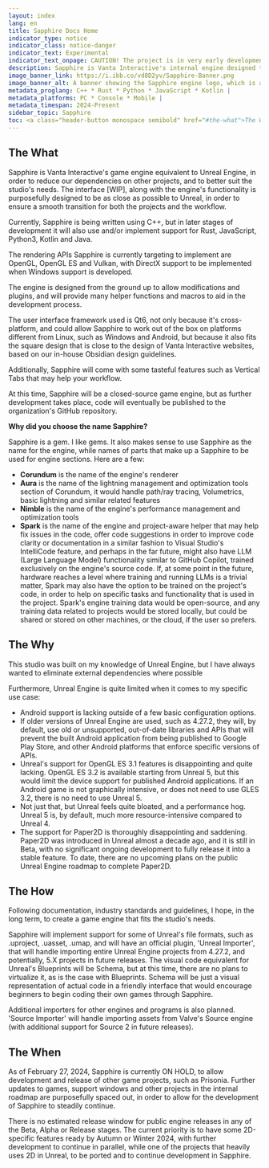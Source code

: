 ```yaml
---
layout: index
lang: en
title: Sapphire Docs Home
indicator_type: notice
indicator_class: notice-danger
indicator_text: Experimental
indicator_text_onpage: CAUTION! The project is in very early development
description: Sapphire is Vanta Interactive's internal engine designed to replace Unreal Engine, as much as possible.
image_banner_link: https://i.ibb.co/vd8D2yv/Sapphire-Banner.png
image_banner_alt: A banner showing the Sapphire engine logo, which is a pink hexagon with rounded corners, thick black borders and a big black letter S in the middle, and some screenshots of the engine, on a dark gray grid background all laid out at a 15 degree angle towards the left.
metadata_proglang: C++ * Rust * Python * JavaScript * Kotlin |
metadata_platforms: PC * Console * Mobile |
metadata_timespan: 2024-Present
sidebar_topic: Sapphire
toc: <a class="header-button monospace semibold" href="#the-what">The What</a><br><a class="header-button monospace semibold" href="#the-why">The Why</a><br><a class="header-button monospace semibold" href="#the-how">The How</a><br><a class="header-button monospace semibold" href="#the-when">The When</a>
---
```


## The What
Sapphire is Vanta Interactive's game engine equivalent to Unreal Engine, in order to reduce our dependencies on other projects, and to better suit the studio's needs. The interface [WIP], along with the engine's functionality is purposefully designed to be as close as possible to Unreal, in order to ensure a smooth transition for both the projects and the workflow.

Currently, Sapphire is being written using C++, but in later stages of development it will also use and/or implement support for Rust, JavaScript, Python3, Kotlin and Java.

The rendering APIs Sapphire is currently targeting to implement are OpenGL, OpenGL ES and Vulkan, with DirectX support to be implemented when Windows support is developed.

The engine is designed from the ground up to allow modifications and plugins, and will provide many helper functions and macros to aid in the development process.

The user interface framework used is Qt6, not only because it's cross-platform, and could allow Sapphire to work out of the box on platforms different from Linux, such as Windows and Android, but because it also fits the square design that is close to the design of Vanta Interactive websites, based on our in-house Obsidian design guidelines.

Additionally, Sapphire will come with some tasteful features such as Vertical Tabs that may help your workflow.

At this time, Sapphire will be a closed-source game engine, but as further development takes place, code will eventually be published to the organization's GitHub repository.

**Why did you choose the name Sapphire?**

Sapphire is a gem. I like gems. It also makes sense to use Sapphire as the name for the engine, while names of parts that make up a Sapphire to be used for engine sections. Here are a few:
- **Corundum** is the name of the engine's renderer
- **Aura** is the name of the lightning management and optimization tools section of Corundum, it would handle path/ray tracing, Volumetrics, basic lightning and similar related features
- **Nimble** is the name of the engine's performance management and optimization tools
- **Spark** is the name of the engine and project-aware helper that may help fix issues in the code, offer code suggestions in order to improve code clarity or documentation in a similar fashion to Visual Studio's IntelliCode feature, and perhaps in the far future, might also have LLM (Large Language Model) functionality similar to GitHub Copilot, trained exclusively on the engine's source code. If, at some point in the future, hardware reaches a level where training and running LLMs is a trivial matter, Spark may also have the option to be trained on the project's code, in order to help on specific tasks and functionality that is used in the project. Spark's engine training data would be open-source, and any training data related to projects would be stored locally, but could be shared or stored on other machines, or the cloud, if the user so prefers.

## The Why
This studio was built on my knowledge of Unreal Engine, but I have always wanted to eliminate external dependencies where possible

Furthermore, Unreal Engine is quite limited when it comes to my specific use case:
- Android support is lacking outside of a few basic configuration options.
- If older versions of Unreal Engine are used, such as 4.27.2, they will, by default, use old or unsupported, out-of-date libraries and APIs that will prevent the built Android application from being published to Google Play Store, and other Android platforms that enforce specific versions of APIs.
- Unreal's support for OpenGL ES 3.1 features is disappointing and quite lacking. OpenGL ES 3.2 is available starting from Unreal 5, but this would limit the device support for published Android applications. If an Android game is not graphically intensive, or does not need to use GLES 3.2, there is no need to use Unreal 5.
- Not just that, but Unreal feels quite bloated, and a performance hog. Unreal 5 is, by default, much more resource-intensive compared to Unreal 4.
- The support for Paper2D is thoroughly disappointing and saddening. Paper2D was introduced in Unreal almost a decade ago, and it is still in Beta, with no significant ongoing development to fully release it into a stable feature. To date, there are no upcoming plans on the public Unreal Engine roadmap to complete Paper2D.

## The How
Following documentation, industry standards and guidelines, I hope, in the long term, to create a game engine that fits the studio's needs.

Sapphire will implement support for some of Unreal's file formats, such as .uproject, .uasset, .umap, and will have an official plugin, 'Unreal Importer', that will handle importing entire Unreal Engine projects from 4.27.2, and potentially, 5.X projects in future releases. The visual code equivalent for Unreal's Blueprints will be Schema, but at this time, there are no plans to virtualize it, as is the case with Blueprints. Schema will be just a visual representation of actual code in a friendly interface that would encourage beginners to begin coding their own games through Sapphire.

Additional importers for other engines and programs is also planned. 'Source Importer' will handle importing assets from Valve's Source engine (with additional support for Source 2 in future releases).

## The When
As of February 27, 2024, Sapphire is currently ON HOLD, to allow development and release of other game projects, such as Prisonia. Further updates to games, support windows and other projects in the internal roadmap are purposefully spaced out, in order to allow for the development of Sapphire to steadily continue.

There is no estimated release window for public engine releases in any of the Beta, Alpha or Release stages. The current priority is to have some 2D-specific features ready by Autumn or Winter 2024, with further development to continue in parallel, while one of the projects that heavily uses 2D in Unreal, to be ported and to continue development in Sapphire.
